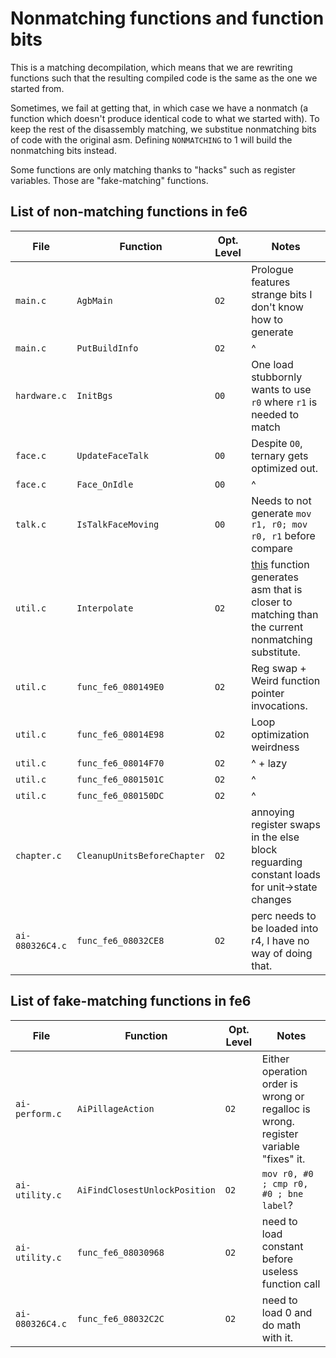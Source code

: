 
# Nonmatching functions and function bits

This is a matching decompilation, which means that we are rewriting functions such that the resulting compiled code is the same as the one we started from.

Sometimes, we fail at getting that, in which case we have a nonmatch (a function which doesn't produce identical code to what we started with). To keep the rest of the disassembly matching, we substitue nonmatching bits of code with the original asm. Defining `NONMATCHING` to 1 will build the nonmatching bits instead.

Some functions are only matching thanks to "hacks" such as register variables. Those are "fake-matching" functions.

## List of non-matching functions in fe6

| File         | Function           | Opt. Level | Notes
| ------------ | ------------------ | ---------- | -----
| `main.c`     | `AgbMain`          | `O2`       | Prologue features strange bits I don't know how to generate
| `main.c`     | `PutBuildInfo`     | `O2`       | ^
| `hardware.c` | `InitBgs`          | `O0`       | One load stubbornly wants to use `r0` where `r1` is needed to match
| `face.c`     | `UpdateFaceTalk`   | `O0`       | Despite `O0`, ternary gets optimized out.
| `face.c`     | `Face_OnIdle`      | `O0`       | ^
| `talk.c`     | `IsTalkFaceMoving` | `O0`       | Needs to not generate `mov r1, r0; mov r0, r1` before compare
| `util.c`     | `Interpolate` | `O2` | [this](https://agbcc.karathan.at/#z:OYLghAFBqd5QCxAYwPYBMCmBRdBLAF1QCcAaPECAM1QDsCBlZAQwBtMQBGAOgAYB2ACwBOAKyCATAGZhsucIAcpAFZdSrZrVAB9XclIBnVAFdiyDgHIApLwCCeegGoAIngBuEBwVKOvASispACEbW1CvRwNjACNtBV5OYIlBTycDBGYAB0wfCNZUXKcEPEKCRwAPUsdMWnQAuyt%2BEIbeYQjaYwBbQOaw1ojicp7Qkf6qRwga9EdA51nHXnq%2B4RthYkwCU1pHYuGW5YMAd0JkBAn0rMwl1cbe0eEWA0wFkHvVjs6ZqWcJ4scAWkc%2BT8jgAVBU9stVutNsRtvkZhIgi53BAPj4pgFgqNlo9npxXi0Vq0Pl8fuUwRVKRA/oDgZCbq0YVsgahEcjXB50dVapTMQyiXjHBJCVCSV0yVTwRTpdTaaysXcidCNiyEVYkSiuV0MbzwVM%2BbVFTjVkKpKLGcJSfMZVK7baaXgAQqBWK1qq4az2Vq0TqedN9Xr/Ya6q7Tcwno5BBbWtCKfMDYChtjleLPvNBpTM%2BDHc76Sm%2Bm7mZ71Zrc3TUCDAZzfZ1dQH/cb9uHI6IY8S1vHvsGkwKO9bu9nHEOh%2BWXQW3kyPfC2RrkWPgc6a9yDYGG/yJ8r%2BHNm1PYdteAzt6ELH51CALKILKRaBfeNfUBeAMKRExmZ4aqSca8EO%2Bns8ANYgKIvDnhYgjXreFj3qQj4WNeBggKBv7QaepBwLASBoJ0mR4OwZAUBA2G4fhIDMMA0TIPoVB4QQmDEIhEDRH%2BpDRA4zDEAAnhe36kNhnQ1AQADytCsNxqGkFgnSaMA7Asfg6zIAQ7iYIhEmYOUmDIMYdE8deXiYKwenqHg0TEBxnFPhgli8QQxB4J0elnhoWggLo2j6KwpmIZAZ6oJkyl0Gp/ydAQCBdNE/wGcQhwkABAJCRIAJUAgGn/BGnQIW%2B5hcM5F5XjeLFweRlHII4Ey4IQJCIl%2BPhWTheH0TVnAgk%2BP5/n4gHAaBRngZBRUXghSGkCh96dWBEj9RJcHtah41uPRBh4HQICCEAA%3D%3D) function generates asm that is closer to matching than the current nonmatching substitute.
| `util.c`     | `func_fe6_080149E0` | `O2` | Reg swap + Weird function pointer invocations.
| `util.c`     | `func_fe6_08014E98` | `O2` | Loop optimization weirdness
| `util.c`     | `func_fe6_08014F70` | `O2` | ^ + lazy
| `util.c`     | `func_fe6_0801501C` | `O2` | ^
| `util.c`     | `func_fe6_080150DC` | `O2` | ^
| `chapter.c`  | `CleanupUnitsBeforeChapter` | `O2` | annoying register swaps in the else block reguarding constant loads for unit->state changes
| `ai-080326C4.c` | `func_fe6_08032CE8` | `O2` | perc needs to be loaded into r4, I have no way of doing that.

## List of fake-matching functions in fe6

| File           | Function          | Opt. Level | Notes
| -------------- | ----------------- | ---------- | -----
| `ai-perform.c` | `AiPillageAction` | `O2` | Either operation order is wrong or regalloc is wrong. register variable "fixes" it.
| `ai-utility.c` | `AiFindClosestUnlockPosition` | `O2` | `mov r0, #0 ; cmp r0, #0 ; bne label`?
| `ai-utility.c` | `func_fe6_08030968` | `O2` | need to load constant before useless function call
| `ai-080326C4.c` | `func_fe6_08032C2C` | `O2` | need to load 0 and do math with it.
